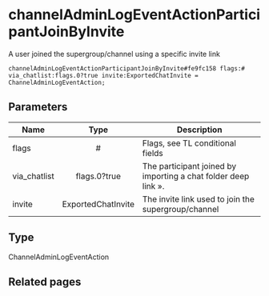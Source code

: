 # channelAdminLogEventActionParticipantJoinByInvite
A user joined the supergroup/channel using a specific invite link

```
channelAdminLogEventActionParticipantJoinByInvite#fe9fc158 flags:# via_chatlist:flags.0?true invite:ExportedChatInvite = ChannelAdminLogEventAction;
```

## Parameters
| Name | Type | Description |
| ---- | :----: | ----------- |
| flags | # | Flags, see TL conditional fields |
| via_chatlist | flags.0?true | The participant joined by importing a chat folder deep link ». |
| invite | ExportedChatInvite | The invite link used to join the supergroup/channel |


## Type
ChannelAdminLogEventAction

## Related pages
